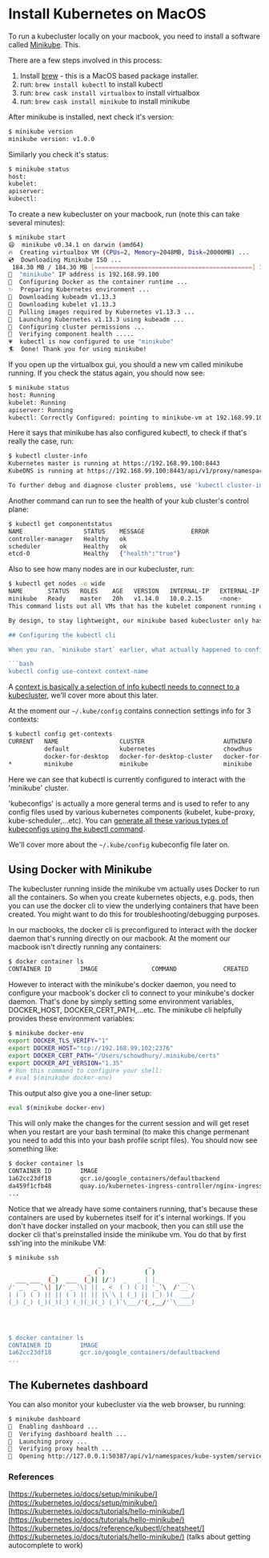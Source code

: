 # Install Kubernetes on MacOS

To run a kubecluster locally on your macbook, you need to install a software called [Minikube](https://kubernetes.io/docs/setup/minikube/). This.

There are a few steps involved in this process:

1. Install [brew](https://brew.sh/) - this is a MacOS based package installer.
2. run: `brew install kubectl` to install kubectl
3. run: `brew cask install virtualbox` to install virtualbox
4. run: `brew cask install minikube` to install minikube

After minikube is installed, next check it's version:

```bash
$ minikube version
minikube version: v1.0.0
```

Similarly you check it's status:

```bash
$ minikube status
host:
kubelet:
apiserver:
kubectl:
```

To create a new kubecluster on your macbook, run (note this can take several minutes):

```bash
$ minikube start
😄  minikube v0.34.1 on darwin (amd64)
🔥  Creating virtualbox VM (CPUs=2, Memory=2048MB, Disk=20000MB) ...
💿  Downloading Minikube ISO ...
 184.30 MB / 184.30 MB [============================================] 100.00% 0s
📶  "minikube" IP address is 192.168.99.100
🐳  Configuring Docker as the container runtime ...
✨  Preparing Kubernetes environment ...
💾  Downloading kubeadm v1.13.3
💾  Downloading kubelet v1.13.3
🚜  Pulling images required by Kubernetes v1.13.3 ...
🚀  Launching Kubernetes v1.13.3 using kubeadm ...
🔑  Configuring cluster permissions ...
🤔  Verifying component health .....
💗  kubectl is now configured to use "minikube"
🏄  Done! Thank you for using minikube!
```

If you open up the virtualbox gui, you should a new vm called minikube running. If you check the status again, you should now see:

```bash
$ minikube status
host: Running
kubelet: Running
apiserver: Running
kubectl: Correctly Configured: pointing to minikube-vm at 192.168.99.100
```

Here it says that minikube has also configured kubectl, to check if that's really the case, run:

```bash
$ kubectl cluster-info
Kubernetes master is running at https://192.168.99.100:8443
KubeDNS is running at https://192.168.99.100:8443/api/v1/proxy/namespaces/kube-system/services/kube-dns

To further debug and diagnose cluster problems, use 'kubectl cluster-info dump'.
```

Another command can run to see the health of your kub cluster's control plane:

```bash
$ kubectl get componentstatus
NAME                 STATUS    MESSAGE             ERROR
controller-manager   Healthy   ok
scheduler            Healthy   ok
etcd-0               Healthy   {"health":"true"}
```

Also to see how many nodes are in our kubecluster, run:

```bash
$ kubectl get nodes -o wide
NAME       STATUS   ROLES    AGE   VERSION   INTERNAL-IP   EXTERNAL-IP   OS-IMAGE            KERNEL-VERSION   CONTAINER-RUNTIME
minikube   Ready    master   20h   v1.14.0   10.0.2.15     <none>        Buildroot 2018.05   4.15.0           docker://18.6.2
This command lists out all VMs that has the kubelet component running on it. Also the VERSION lists the version of the kubelet. If you built kubernetes the hardway then the masters won't get listed here, since the masters don't have the kubelet running on them.

By design, to stay lightweight, our minikube based kubecluster only has one node, which acts as both the master and worker node. That's fine in a development environment. But in production, you should have multiple master and worker nodes for HA.

## Configuring the kubectl cli

When you ran, `minikube start` earlier, what actually happened to configure kubectl cli, is that the yaml file `~/.kube/config` was created (or updated). This file is referred to as a 'kubeconfig' file. The kubectl cli can only interact with one kubecluster at a time. However the `~/.kube/config` can store settings for multiple kubeclusters, and you can switch kubectl to connect to a different kube context by running:

```bash
kubectl config use-context context-name
```

A [context is basically a selection of info kubectl needs to connect to a kubecluster](https://learnk8s.io/blog/kubectl-productivity/#4-switch-between-clusters-and-namespaces-with-ease), we'll cover more about this later.

At the moment our `~/.kube/config` contains connection settings info for 3 contexts:

```bash
$ kubectl config get-contexts
CURRENT   NAME                 CLUSTER                      AUTHINFO             NAMESPACE
          default              kubernetes                   chowdhus
          docker-for-desktop   docker-for-desktop-cluster   docker-for-desktop
*         minikube             minikube                     minikube
```

Here we can see that kubectl is currently configured to interact with the 'minikube' cluster.

'kubeconfigs' is actually a more general terms and is used to refer to any config files used by various kubernetes components (kubelet, kube-proxy, kube-scheduler,...etc). You can [generate all these various types of kubeconfigs using the kubectl command](https://github.com/kelseyhightower/kubernetes-the-hard-way/blob/master/docs/05-kubernetes-configuration-files.md#the-kubelet-kubernetes-configuration-file).

We'll cover more about the `~/.kube/config` kubeconfig file later on.

## Using Docker with Minikube

The kubecluster running inside the minikube vm actually uses Docker to run all the containers. So when you create kubernetes objects, e.g. pods, then you can use the docker cli to view the underlying containers that have been created. You might want to do this for troubleshooting/debugging purposes.

In our macbooks, the docker cli is preconfigured to interact with the docker daemon that's running directly on our macbook. At the moment our macbook isn't directly running any containers:

```bash
$ docker container ls
CONTAINER ID        IMAGE               COMMAND             CREATED             STATUS              PORTS               NAMES
```

However to interact with the minikube's docker daemon, you need to configure your macbook's docker cli to connect to your minikube's docker daemon. That's done by simply setting some environment variables, DOCKER_HOST, DOCKER_CERT_PATH,...etc. The minikube cli helpfully provides these environment variables:

```bash
$ minikube docker-env
export DOCKER_TLS_VERIFY="1"
export DOCKER_HOST="tcp://192.168.99.102:2376"
export DOCKER_CERT_PATH="/Users/schowdhury/.minikube/certs"
export DOCKER_API_VERSION="1.35"
# Run this command to configure your shell:
# eval $(minikube docker-env)
```

This output also give you a one-liner setup:

```bash
eval $(minikube docker-env)
```

This will only make the changes for the current session and will get reset when you restart are your bash terminal (to make this change permenant you need to add this into your bash profile script files). You should now see something like:

```bash
$ docker container ls
CONTAINER ID        IMAGE                                                            COMMAND                  CREATED             STATUS              PORTS                                                                NAMES
1a62cc23df18        gcr.io/google_containers/defaultbackend                          "/server"                2 minutes ago       Up 2 minutes                                                                             k8s_default-http-backend_default-http-backend-5ff9d456ff-m62k8_kube-system_cee7bc7a-4001-11e9-9566-080027d15c4c_0
da459f1cfb48        quay.io/kubernetes-ingress-controller/nginx-ingress-controller   "/entrypoint.sh /ngi…"   2 minutes ago       Up 2 minutes                                                                             k8s_nginx-ingress-controller_nginx-ingress-controller-7c66d668b-xq5gj_kube-system_cf8d09f1-4001-11e9-9566-080027d15c4c_0
...
```

Notice that we already have some containers running, that's because these containers are used by kubernetes itself for it's internal workings. If you don't have docker installed on your macbook, then you can still use the docker cli that's preinstalled inside the minikube vm. You do that by first ssh'ing into the minikube VM:

```bash
$ minikube ssh
                         _             _
            _         _ ( )           ( )
  ___ ___  (_)  ___  (_)| |/')  _   _ | |_      __
/' _ ` _ `\| |/' _ `\| || , <  ( ) ( )| '_`\  /'__`\
| ( ) ( ) || || ( ) || || |\`\ | (_) || |_) )(  ___/
(_) (_) (_)(_)(_) (_)(_)(_) (_)`\___/'(_,__/'`\____)




$ docker container ls
CONTAINER ID        IMAGE                                                            COMMAND                  CREATED             STATUS              PORTS                                                                NAMES
1a62cc23df18        gcr.io/google_containers/defaultbackend                          "/server"                2 minutes ago       Up 2 minutes
...
```

## The Kubernetes dashboard

You can also monitor your kubecluster via the web browser, bu running:

```bash
$ minikube dashboard
🔌  Enabling dashboard ...
🤔  Verifying dashboard health ...
🚀  Launching proxy ...
🤔  Verifying proxy health ...
🎉  Opening http://127.0.0.1:50387/api/v1/namespaces/kube-system/services/http:kubernetes-dashboard:/proxy/ in your default browser...
```

### References

[https://kubernetes.io/docs/setup/minikube/](https://kubernetes.io/docs/setup/minikube/)
[https://kubernetes.io/docs/tutorials/hello-minikube/](https://kubernetes.io/docs/tutorials/hello-minikube/)
[https://kubernetes.io/docs/reference/kubectl/cheatsheet/](https://kubernetes.io/docs/tutorials/hello-minikube/)  (talks about getting autocomplete to work)

